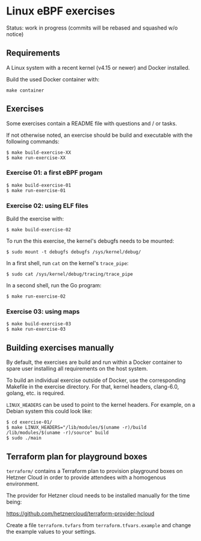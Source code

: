 # Linux eBPF exercises

Status: work in progress (commits will be rebased and squashed w/o notice)

## Requirements

A Linux system with a recent kernel (v4.15 or newer) and Docker installed.

Build the used Docker container with:

```
make container
```

## Exercises

Some exercises contain a README file with questions and / or tasks.

If not otherwise noted, an exercise should be build and executable
with the following commands:

```
$ make build-exercise-XX
$ make run-exercise-XX
```

### Exercise 01: a first eBPF progam

```
$ make build-exercise-01
$ make run-exercise-01
```

### Exercise 02: using ELF files

Build the exercise with:

```
$ make build-exercise-02
```

To run the this exercise, the kernel's debugfs needs to be mounted:

```
$ sudo mount -t debugfs debugfs /sys/kernel/debug/
```

In a first shell, run `cat` on the kernel's `trace_pipe`:

```
$ sudo cat /sys/kernel/debug/tracing/trace_pipe
```

In a second shell, run the Go program:

```
$ make run-exercise-02
```

### Exercise 03: using maps

```
$ make build-exercise-03
$ make run-exercise-03
```

## Building exercises manually

By default, the exercises are build and run within a Docker container to spare
user installing all requirements on the host system.

To build an individual exercise outside of Docker, use the corresponding
Makefile in the exercise directory. For that, kernel headers, clang-6.0,
golang, etc. is required.

`LINUX_HEADERS` can be used to point to the kernel headers. For example,
on a Debian system this could look like:

```
$ cd exercise-01/
$ make LINUX_HEADERS="/lib/modules/$(uname -r)/build /lib/modules/$(uname -r)/source" build
$ sudo ./main
```

## Terraform plan for playground boxes

`terraform/` contains a Terraform plan to provision playground boxes on Hetzner
Cloud in order to provide attendees with a homogenous environment.

The provider for Hetzner cloud needs to be installed manually for the time
being:

https://github.com/hetznercloud/terraform-provider-hcloud

Create a file `terraform.tvfars` from `terraform.tfvars.example` and change
the example values to your settings.
